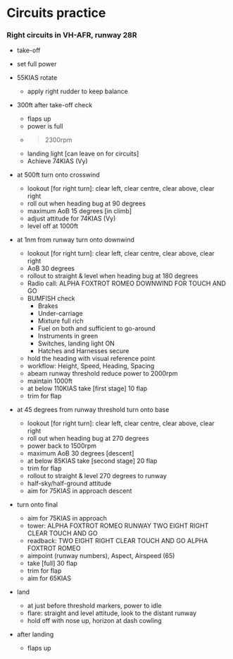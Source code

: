 # Circuits practice

### Right circuits in VH-AFR, runway 28R

* take-off
* set full power
* 55KIAS rotate
  * apply right rudder to keep balance
* 300ft after take-off check
  * flaps up
  * power is full
  * > 2300rpm
  * landing light [can leave on for circuits]
  * Achieve 74KIAS (Vy)
* at 500ft turn onto crosswind
  * lookout [for right turn]: clear left, clear centre, clear above, clear right
  * roll out when heading bug at 90 degrees
  * maximum AoB 15 degrees [in climb]
  * adjust attitude for 74KIAS (Vy)
  * level off at 1000ft 
* at 1nm from runway turn onto downwind
  * lookout [for right turn]: clear left, clear centre, clear above, clear right 
  * AoB 30 degrees
  * rollout to straight & level when heading bug at 180 degrees
  * Radio call: ALPHA FOXTROT ROMEO DOWNWIND FOR TOUCH AND GO
  * BUMFISH check
    * Brakes
    * Under-carriage
    * Mixture full rich
    * Fuel on both and sufficient to go-around
    * Instruments in green
    * Switches, landing light ON
    * Hatches and Harnesses secure
  * hold the heading with visual reference point
  * workflow: Height, Speed, Heading, Spacing
  * abeam runway threshold reduce power to 2000rpm
  * maintain 1000ft
  * at below 110KIAS take [first stage] 10 flap
  * trim for flap
* at 45 degrees from runway threshold turn onto base
  * lookout [for right turn]: clear left, clear centre, clear above, clear right
  * roll out when heading bug at 270 degrees
  * power back to 1500rpm
  * maximum AoB 30 degrees [descent]
  * at below 85KIAS take [second stage] 20 flap
  * trim for flap
  * rollout to straight & level 270 degrees to runway
  * half-sky/half-ground attitude
  * aim for 75KIAS in approach descent
* turn onto final
  * aim for 75KIAS in approach
  * tower: ALPHA FOXTROT ROMEO RUNWAY TWO EIGHT RIGHT CLEAR TOUCH AND GO
  * readback: TWO EIGHT RIGHT CLEAR TOUCH AND GO ALPHA FOXTROT ROMEO
  * aimpoint (runway numbers), Aspect, Airspeed (65)
  * take [full] 30 flap
  * trim for flap
  * aim for 65KIAS
* land
  * at just before threshold markers, power to idle
  * flare: straight and level attitude, look to the distant runway
  * hold off with nose up, horizon at dash cowling

* after landing
  * flaps up
